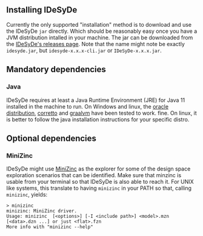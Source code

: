 <!-- ---
layout: default
title: Installation
nav_order: 1
permalink: /usage/install
parent: Usage
--- -->

## Installing IDeSyDe

Currently the only supported "installation" method is to download and use the IDeSyDe `jar` directly.
Which should be reasonably easy once you have a JVM distribution intalled in your machine. 
The jar can be downloaded from the [IDeSyDe's releases page](https://github.com/forsyde/IDeSyDe/releases). 
Note that the name might note be exactly `idesyde.jar`, but `idesyde-x.x.x-cli.jar` or `IDeSyDe-x.x.x.jar`.

## Mandatory dependencies

### Java

IDeSyDe requires at least a Java Runtime Environment (JRE) for Java 11
installed in the machine to run. On Windows and linux, 
the [oracle distribution](https://www.java.com/en/download/manual.jsp), 
[corretto](https://aws.amazon.com/corretto/?filtered-posts.sort-by=item.additionalFields.createdDate&filtered-posts.sort-order=desc) and [graalvm](https://www.graalvm.org/) have been tested to work.
fine. On linux, it is better to follow the java installation instructions
for your specific distro.

## Optional dependencies

### MiniZinc 

IDeSyDe might use [MiniZinc](https://www.minizinc.org/) as the explorer for some of the design space exploration
scenarios that can be identified. Make sure that minzinc is usable from your terminal so that IDeSyDe is also
able to reach it. For UNIX like systems, this translate to having `minizinc` in your PATH so that, calling `minizinc`,
yields:

    > minizinc   
    minizinc: MiniZinc driver.
    Usage: minizinc  [<options>] [-I <include path>] <model>.mzn [<data>.dzn ...] or just <flat>.fzn
    More info with "minizinc --help"


<!-- # Installing compiled IDeSyDe

Being a JVM first application, IDeSyDe is distributed as a standalone
[jars](https://docs.oracle.com/javase/tutorial/deployment/jar/basicsindex.html).
Therefore, it is enough that you download the latest _jar_ from the 
[releases page](https://github.com/forsyde/IDeSyDe/releases)
and make it available as a callable binary in your machine/OS.

## Linux quick install

You can run the following commands _in order_ at your bash shell to make `idesyde`
available as callable command. 

```
curl --silent "https://api.github.com/repos/forsyde/IDeSyDe/releases/latest" | grep "browser_download_url" | sed -E 's/.*"([^"]+)".*/\1/' | wget -i- -O ~/.local/bin/idesyde.jar
echo '#!/bin/bash\njava -jar ~/.local/bin/idesyde.jar $@' > ~/.local/bin/idesyde
chmod +x ~/.local/bin/idesyde
```

The first line downloads the latest idesyde jar release in the right place.
The second line creates a small bash wrapper so you can call the jar file.
The third line makes the wrapper executable.

## Windows quick install

Coming soon. -->